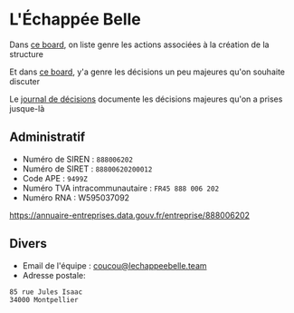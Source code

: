 # L'Échappée Belle

Dans [ce board](https://github.com/orgs/lechappeebelle/projects/1?fullscreen=true), on liste genre les actions associées à la création de la structure

Et dans [ce board](https://github.com/orgs/lechappeebelle/projects/2?fullscreen=true), y'a genre les décisions un peu majeures qu'on souhaite discuter

Le [journal de décisions](https://github.com/lechappeebelle/association/blob/master/journal-de-d%C3%A9cisions.md) documente les décisions majeures qu'on a prises jusque-là


## Administratif

- Numéro de SIREN : `888006202`
- Numéro de SIRET : `88800620200012`
- Code APE : `9499Z`
- Numéro TVA intracommunautaire : `FR45 888 006 202`
- Numéro RNA : W595037092

https://annuaire-entreprises.data.gouv.fr/entreprise/888006202

## Divers

- Email de l'équipe : [coucou@lechappeebelle.team](mailto:coucou@lechappeebelle.team)
- Adresse postale:

```
85 rue Jules Isaac 
34000 Montpellier
```
